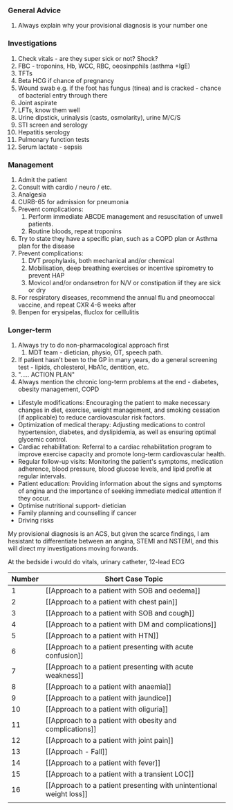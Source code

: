 ### General Advice
1. Always explain why your provisional diagnosis is your number one 

### Investigations
1. Check vitals - are they super sick or not? Shock?
2. FBC - troponins, Hb, WCC, RBC, oeosinpphils (asthma +IgE)
3. TFTs
4. Beta HCG if chance of pregnancy 
5. Wound swab e.g. if the foot has fungus (tinea) and is cracked - chance of bacterial entry through there 
6. Joint aspirate 
7. LFTs, know them well
8. Urine dipstick, urinalysis (casts, osmolarity), urine M/C/S
9. STI screen and serology
10. Hepatitis serology 
11. Pulmonary function tests
12. Serum lactate - sepsis

### Management
1. Admit the patient 
2. Consult with cardio / neuro / etc.
3. Analgesia 
4. CURB-65 for admission for pneumonia 
5. Prevent complications:
	1. Perform immediate ABCDE management and resuscitation of unwell patients.
	2. Routine bloods, repeat troponins 
6. Try to state they have a specific plan, such as a COPD plan or Asthma plan for the disease
7. Prevent complications:
	1. DVT prophylaxis, both mechanical and/or chemical
	2. Mobilisation, deep breathing exercises or incentive spirometry to prevent HAP
	3. Movicol and/or ondansetron for N/V or constipation iif they are sick or dry
8. For respiratory diseases, recommend the annual flu and pneomoccal vaccine, and repeat CXR 4-6 weeks after 
9. Benpen for erysipelas, fluclox for celllulitis 

### Longer-term
1. Always try to do non-pharmacological approach first
	1. MDT team - dietician, physio, OT, speech path.
2. If patient hasn't been to the GP in many years, do a general screening test - lipids, cholesterol, HbA1c, dentition, etc.
3. "..... ACTION PLAN"
4. Always mention the chronic long-term problems at the end - diabetes, obesity management, COPD 
-   Lifestyle modifications: Encouraging the patient to make necessary changes in diet, exercise, weight management, and smoking cessation (if applicable) to reduce cardiovascular risk factors.
-   Optimization of medical therapy: Adjusting medications to control hypertension, diabetes, and dyslipidemia, as well as ensuring optimal glycemic control.
-   Cardiac rehabilitation: Referral to a cardiac rehabilitation program to improve exercise capacity and promote long-term cardiovascular health.
-   Regular follow-up visits: Monitoring the patient's symptoms, medication adherence, blood pressure, blood glucose levels, and lipid profile at regular intervals.
-   Patient education: Providing information about the signs and symptoms of angina and the importance of seeking immediate medical attention if they occur.
- Optimise nutritional support- dietician
- Family planning and counselling if cancer 
- Driving risks 

My provisional diagnosis is an ACS, but given the scarce findings, I am hesistant to differentiate between an angina, STEMI and NSTEMI, and this will direct my investigations moving forwards.

At the bedside i would do vitals, urinary catheter, 12-lead ECG

| Number | Short Case Topic                                                    |
| ------ | ------------------------------------------------------------------- |
| 1      | [[Approach to a patient with SOB and oedema]]                       |
| 2      | [[Approach to a patient with chest pain]]                           |
| 3      | [[Approach to a patient with SOB and cough]]                        |
| 4      | [[Approach to a patient with DM and complications]]                 |
| 5      | [[Approach to a patient with HTN]]                                  |
| 6      |[[Approach to a patient presenting with acute confusion]]|
| 7      | [[Approach to a patient presenting with acute weakness]]            |
| 8      |[[Approach to a patient with anaemia]]|
| 9      | [[Approach to a patient with jaundice]]                             |
| 10     | [[Approach to a patient with oliguria]]                             |
| 11     | [[Approach to a patient with obesity and complications]]            |
| 12     | [[Approach to a patient with joint pain]]                           |
| 13     | [[Approach -  Fall]]                   |
| 14     |[[Approach to a patient with fever]]|
| 15     |[[Approach to a patient with a transient LOC]] |
| 16     | [[Approach to a patient presenting with unintentional weight loss]] |
|        |                                                                     |
